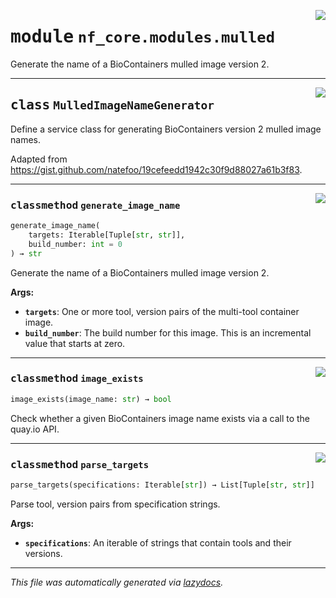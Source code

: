 <!-- markdownlint-disable -->

<a href="../../../../../../tools/nf_core/modules/mulled.py#L0"><img align="right" style="float:right;" src="https://img.shields.io/badge/-source-cccccc?style=flat-square"></a>

# <kbd>module</kbd> `nf_core.modules.mulled`

Generate the name of a BioContainers mulled image version 2.

---

<a href="../../../../../../tools/nf_core/modules/mulled.py#L15"><img align="right" style="float:right;" src="https://img.shields.io/badge/-source-cccccc?style=flat-square"></a>

## <kbd>class</kbd> `MulledImageNameGenerator`

Define a service class for generating BioContainers version 2 mulled image names.

Adapted from https://gist.github.com/natefoo/19cefeedd1942c30f9d88027a61b3f83.

---

<a href="../../../../../../tools/nf_core/modules/mulled.py#L49"><img align="right" style="float:right;" src="https://img.shields.io/badge/-source-cccccc?style=flat-square"></a>

### <kbd>classmethod</kbd> `generate_image_name`

```python
generate_image_name(
    targets: Iterable[Tuple[str, str]],
    build_number: int = 0
) → str
```

Generate the name of a BioContainers mulled image version 2.

**Args:**

- <b>`targets`</b>: One or more tool, version pairs of the multi-tool container image.
- <b>`build_number`</b>: The build number for this image. This is an incremental value that starts at zero.

---

<a href="../../../../../../tools/nf_core/modules/mulled.py#L61"><img align="right" style="float:right;" src="https://img.shields.io/badge/-source-cccccc?style=flat-square"></a>

### <kbd>classmethod</kbd> `image_exists`

```python
image_exists(image_name: str) → bool
```

Check whether a given BioContainers image name exists via a call to the quay.io API.

---

<a href="../../../../../../tools/nf_core/modules/mulled.py#L25"><img align="right" style="float:right;" src="https://img.shields.io/badge/-source-cccccc?style=flat-square"></a>

### <kbd>classmethod</kbd> `parse_targets`

```python
parse_targets(specifications: Iterable[str]) → List[Tuple[str, str]]
```

Parse tool, version pairs from specification strings.

**Args:**

- <b>`specifications`</b>: An iterable of strings that contain tools and their versions.

---

_This file was automatically generated via [lazydocs](https://github.com/ml-tooling/lazydocs)._
